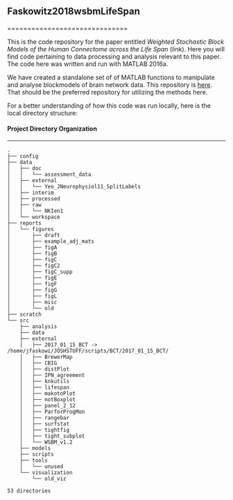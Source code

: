 ## Faskowitz2018wsbmLifeSpan
==============================

This is the code repository for the paper entitled _Weighted Stochastic Block Models of the Human Connectome across the Life Span_ (link). Here you will find code pertaining to data processing and analysis relevant to this paper. The code here was written and run with MATLAB 2016a. 

We have created a standalone set of of MATLAB functions to manipulate and analyse blockmodels of brain network data. This repository is [here](https://github.com/faskowit/blockmodelTools). That should be the preferred repository for utilizing the methods here. 

For a better understanding of how this code was run locally, here is the local directory structure:

#### Project Directory Organization
--------------------

    .
    ├── config
    ├── data
    │   ├── doc
    │   │   └── assessment_data
    │   ├── external
    │   │   └── Yeo_JNeurophysiol11_SplitLabels
    │   ├── interim
    │   ├── processed
    │   ├── raw
    │   │   └── NKIen1
    │   └── workspace
    ├── reports
    │   └── figures
    │       ├── draft
    │       ├── example_adj_mats
    │       ├── figA
    │       ├── figB
    │       ├── figC
    │       ├── figC2
    │       ├── figC_supp
    │       ├── figE
    │       ├── figF
    │       ├── figG
    │       ├── figL
    │       ├── misc
    │       └── old
    ├── scratch
    └── src
        ├── analysis
        ├── data
        ├── external
        │   ├── 2017_01_15_BCT -> /home/jfaskowi/JOSHSTUFF/scripts/BCT/2017_01_15_BCT/
        │   ├── BrewerMap
        │   ├── CBIG
        │   ├── distPlot
        │   ├── IPN_agreement
        │   ├── knkutils
        │   ├── lifespan
        │   ├── makotoPlot
        │   ├── notBoxplot
        │   ├── panel_2_12
        │   ├── ParforProgMon
        │   ├── rangebar
        │   ├── surfstat
        │   ├── tightfig
        │   ├── tight_subplot
        │   └── WSBM_v1.2
        ├── models
        ├── scripts
        ├── tools
        │   └── unused
        └── visualization
            └── old_viz

    53 directories

